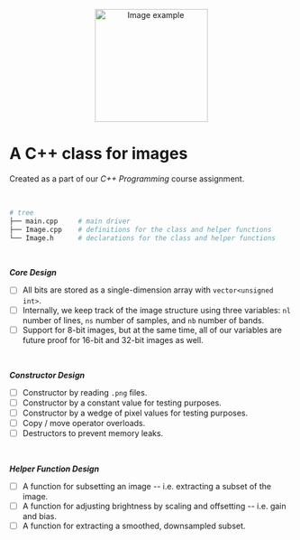 <p align="center">
  <img alt="Image example" src="https://twemoji.maxcdn.com/v/latest/svg/1f60e.svg" width="200px">
</p>

# A C++ class for images

Created as a part of
our *C++ Programming* course assignment.

<br>

```bash
# tree
├── main.cpp     # main driver
├── Image.cpp    # definitions for the class and helper functions
└── Image.h      # declarations for the class and helper functions
```

<br>

***Core Design***
- [ ] All bits are stored as a single-dimension array with `vector<unsigned int>`.
- [ ] Internally, we keep track of the image structure using
three variables: `nl` number of lines, `ns` number of samples,
and `nb` number of bands.
- [ ] Support for 8-bit images, but at the same time,
all of our variables are future proof for 16-bit and 32-bit images as well.

<br>

***Constructor Design***
- [ ] Constructor by reading `.png` files.
- [ ] Constructor by a constant value for testing purposes.
- [ ] Constructor by a wedge of pixel values for testing purposes.
- [ ] Copy / move operator overloads.
- [ ] Destructors to prevent memory leaks.

<br>

***Helper Function Design***
- [ ] A function for subsetting an image -- i.e.
extracting a subset of the image.
- [ ] A function for adjusting brightness by scaling and offsetting
-- i.e. gain and bias.
- [ ] A function for extracting a smoothed, downsampled subset.

<br>
<br>
<br>

<!--
TO DO
- How do we make our data structures future proof
for 16-bit and 32-bit images?

HOW TO ADD CO-AUTHORS IN COMMIT MESSAGES:
Co-authored-by: Deepak <77573925+deepakkrish212@users.noreply.github.com>
Co-authored-by: Marcus <79320268+0nab@users.noreply.github.com>
Co-authored-by: Soobin <soobinrho@gmail.com>

